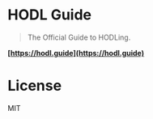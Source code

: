 # HODL Guide

> The Official Guide to HODLing.

**[https://hodl.guide](https://hodl.guide)**

# License

MIT
